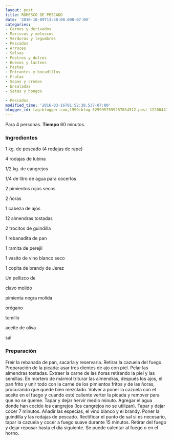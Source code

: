 ```yaml
---
layout: post
title: ROMESCO DE PESCADO
date: '2010-10-09T13:30:00.000-07:00'
categories:
- Carnes y derivados
- Mariscos y moluscos
- Verduras y legumbres
- Pescados
- Arroces
- Salsas
- Postres y dulces
- Huevos y lacteos
- Pastas
- Entrantes y bocadillos
- Frutas
- Sopas y cremas
- Ensaladas
- Setas y hongos

- Pescados
modified_time: '2016-03-16T01:52:38.537-07:00'
blogger_id: tag:blogger.com,1999:blog-5299957599287034512.post-1220044757241627943
---
```


Para 4 personas.
<b>Tiempo</b> 60 minutos.

<h3>Ingredientes</h3>

1 kg. de pescado (4 rodajas de rape)

4 rodajas de lubina

1/2 kg. de cangrejos

1/4 de litro de agua para cocerlos

2 pimientos rojos secos

2 ñoras

1 cabeza de ajos

12 almendras tostadas

2 trocitos de guindilla

1 rebanadita de pan

1 ramita de perejil

1 vasito de vino blanco seco

1 copita de brandy de Jerez

Un pellizco de

clavo molido

pimienta negra molida

orégano

tomillo

aceite de oliva

sal

<h3>Preparación</h3>

Freír la rebanada de pan, sacarla y reservarla. Retirar la cazuela del fuego. Preparación de la picada: asar tres dientes de ajo con piel. Pelar las almendras tostadas. Extraer la carne de las ñoras retirando la piel y las semillas. En mortero de mármol triturar las almendras, después los ajos, el pan frito y unir todo con la carne de los pimientos fritos y de las ñoras, procurando que quede bien mezclado. Volver a poner la cazuela con el aceite en el fuego y cuando esté caliente verter la picada y remover para que no se queme. Tapar y dejar hervir medio minuto. Agregar el agua donde han cocido los cangrejos (los cangrejos no se utilizan). Tapar y dejar cocer 7 minutos. Añadir las especias, el vino blanco y el brandy. Poner la guindilla y las rodajas de pescado. Rectificar el punto de sal si es necesario, tapar la cazuela y cocer a fuego suave durante 15 minutos. Retirar del fuego y dejar reposar hasta el día siguiente. Se puede calentar al fuego o en el horno.

